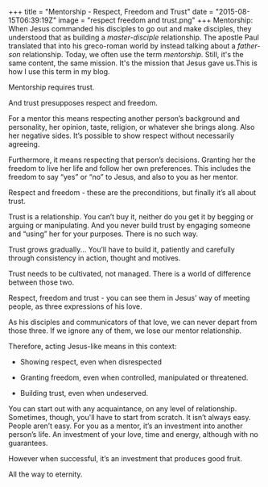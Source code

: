 +++
title = "Mentorship - Respect, Freedom and Trust"
date = "2015-08-15T06:39:19Z"
image = "respect freedom and trust.png"
+++
Mentorship: When Jesus commanded his disciples to go out and make disciples, they understood that as building a *master-disciple* relationship. The apostle Paul translated that into his greco-roman world by instead talking about a *father-son* relationship. Today, we often use the term *mentorship*. Still, it's the same content, the same mission. It's the mission that Jesus gave us.This is how I use this term in my blog.

Mentorship requires trust.

And trust presupposes respect and freedom.

For a mentor this means respecting another person’s background and personality, her opinion, taste, religion, or whatever she brings along. Also her negative sides. It’s possible to show respect without necessarily agreeing.

Furthermore, it means respecting that person’s decisions.  Granting her the freedom to live her life and follow her own preferences. This includes the freedom to say “yes” or “no” to Jesus, and  also to you as her mentor.

Respect and freedom - these are the preconditions, but finally it’s all about trust.

Trust is a relationship. You can’t buy it, neither do you get it by begging or arguing or manipulating. And you never build trust by engaging someone and “using” her for your purposes. There is no such way.

Trust grows gradually... You’ll have to build it, patiently and carefully through consistency in action, thought and motives.

Trust needs to be cultivated, not managed. There is a world of difference between those two.

Respect, freedom and trust - you can see them in Jesus’ way of meeting people, as three expressions of his love.

As his disciples and communicators of that love,  we can never depart from those three. If we ignore any of them, we lose our mentor relationship.

Therefore, acting Jesus-like means in this context:

- Showing respect, even when disrespected

- Granting freedom,  even when controlled, manipulated or threatened.

- Building trust, even when undeserved.

You can start out with any acquaintance, on any level of relationship. Sometimes, though, you'll have to start from scratch. It isn’t always easy.  People aren’t easy. For you as a mentor, it’s an investment into another person’s life. An investment of your love, time and energy, although with no guarantees.

However when successful, it’s an investment that produces good fruit.

All the way to eternity.
